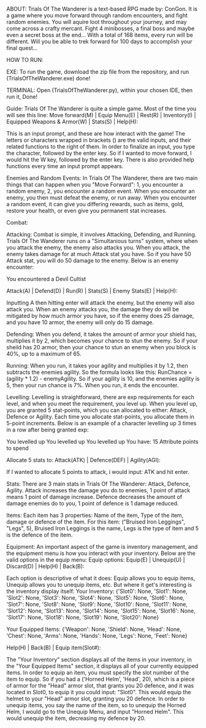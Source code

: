 ABOUT:
Trials Of The Wanderer is a text-based RPG made by: ConGon. It is a game where you move forward through random
encounters, and fight random enemies. You will aquire loot throughout your journey, and may come across a crafty
mercant. Fight 4 minibosses, a final boss and maybe even a secret boss at the end... With a total of 168 items,
every run will be different. Will you be able to trek forward for 100 days to accomplish your final quest...


HOW TO RUN: 

EXE: 
To run the game, download the zip file from the repository, and run (TrialsOfTheWanderer.exe) done!

TERMINAL: 
Open (TrialsOfTheWanderer.py), within your chosen IDE, then run it, Done!


Guide:
Trials Of The Wanderer is quite a simple game. Most of the time you will see this line: 
Move forward(M) | Equip Menu(E) | Rest(R) | Inventory(I) | Equipped Weapons & Armor(W) | Stats(S) | Help(H):

This is an input prompt, and these are how interact with the game!
The letters or characters wrapped in brackets () are the valid inputs, and their related functions to the right of them. 
In order to finalize an input, you type the character, followed by the enter key. So if I wanted to move forward, I would 
hit the W key, followed by the enter key. There is also provided help functions every time an input prompt appears.


Enemies and Random Events:
In Trials Of The Wanderer, there are two main things that can happen when you "Move Forward": 1, you encounter a random
enemy, 2, you encounter a random event. When you encounter an enemy, you then must defeat the enemy, or run away. When 
you encounter a random event, it can give you differing rewards, such as items, gold, restore your health, or even give 
you permanent stat increases.


Combat:

Attacking:
Combat is simple, it involves Attacking, Defending, and Running. Trials Of The Wanderer runs on a "Simultanious turns"
system, where when you attack the enemy, the enemy also attacks you. When you attack, the enemy takes damage for at much
Attack stat you have. So if you have 50 Attack stat, you will do 50 damage to the enemy. Below is an enemy encounter:

You encountered a Devil Cultist

Attack(A) | Defend(D) | Run(R) | Stats(S) | Enemy Stats(E) | Help(H):

Inputting A then hitting enter will attack the enemy, but the enemy will also attack you. When an enemy attacks you, 
the damage they do will be mitigated by how much armor you have, so if the enemy does 25 damage, and you have 10 armor,
the enemy will only do 15 damage. 


Defending:
When you defend, it takes the amount of armor your shield has, multiplies it by 2,
which becomes your chance to stun the enemy. So if your sheild has 20 armor, then your chance to stun an enemy when
you block is 40%, up to a maximum of 65. 


Running:
When you run, it takes your agility and multiplies it by 1.2, then subtracts
the enemies agility. So the formula looks like this: RunChance = (agility * 1.2) - enemyAgility. So if your agility
is 10, and the enemies agility is 5, then your run chance is 7%. When you run, it ends the encounter.


Levelling:
Levelling is straightforward, there are exp requirements for each level, and when you meet the requirement, you level up.
When you level up, you are granted 5 stat-points, which you can allocated to either: Attack, Defence or Agility. Each time
you allocate stat-points, you allocate them in 5-point increments. Below is an example of a character levelling up 3 times
in a row after being granted exp:

You levelled up
You levelled up
You levelled up
You have: 15 Attribute points to spend

Allocate 5 stats to: Attack(ATK) | Defence(DEF) | Agility(AGI):

If I wanted to allocate 5 points to attack, i would input: ATK and hit enter.


Stats:
There are 3 main stats in Trials Of The Wanderer: Attack, Defence, Agility. Attack increases the damage you do to enemies,
1 point of attack means 1 point of damage increase. Defence decreases the amount of damage enemies do to you, 1 point of 
defence is 1 damage reduced.


Items:
Each item has 3 properties: Name of the item, Type of the item, damage or defence of the item. 
For this item: ("Bruised Iron Leggings", "Legs", 5), Bruised Iron Leggings is the name, Legs is the type of item
and 5 is the defence of the item.


Equipment:
An important aspect of the game is inventory management, and the equipment menu is how you interact with your inventory.
Below are the valid options in the equip menu:
Equip options: Equip(E) | Unequip(U) | Discard(D) | Help(H) | Back(B):

Each option is descriptive of what it does: Equip allows you to equip items, Unequip allows you to unequip items, etc.
But where it get's interesting is the inventory display itself: 
Your Inventory: {'Slot0': None, 'Slot1': None, 'Slot2': None, 'Slot3': None, 'Slot4': None, 'Slot5': None, 'Slot6': None, 'Slot7': None, 'Slot8': None, 'Slot9': None, 'Slot10': None, 'Slot11': None, 'Slot12': None, 'Slot13': None, 'Slot14': None, 'Slot15': None, 'Slot16': None, 'Slot17': None, 'Slot18': None, 'Slot19': None, 'Slot20': None}

Your Equipped Items: {'Weapon': None, 'Shield': None, 'Head': None, 'Chest': None, 'Arms': None, 'Hands': None, 'Legs': None, 'Feet': None}

Help(H) | Back(B) | Equip item(Slot#):

The "Your Inventory" section displays all of the items in your inventory, in the "Your Equipped Items" section, it displays
all of your currently equipped items. In order to equip an item, you must specify the slot number of the item to equip. So 
if you had a ('Horned Helm', 'Head', 20), which is a piece of armor for the "Head" armor slot, that grants you 20 defence,
and it was located in Slot0, to equip it you could input: "Slot0". This would equip the helmet to your "Head" armor slot, 
granting you 20 defence. In order to unequip items, you say the name of the item, so to unequip the Horned Helm, I would 
go to the Unequip Menu, and input "Horned Helm". This would unequip the item, decreasing my defence by 20.


